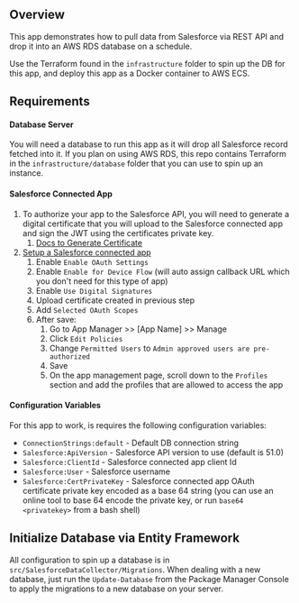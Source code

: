 ## Overview
This app demonstrates how to pull data from Salesforce via REST API and drop it into an AWS RDS database on a schedule.

Use the Terraform found in the `infrastructure` folder to spin up the DB for this app, and deploy this app as a Docker container to AWS ECS.
 
## Requirements

#### Database Server
You will need a database to run this app as it will drop all Salesforce record fetched into it. If you plan on using AWS RDS, this repo contains Terraform in the `infrastructure/database` folder that you can use to spin up an instance. 

#### Salesforce Connected App
1. To authorize your app to the Salesforce API, you will need to generate a digital certificate that you will upload to the Salesforce connected app and sign the JWT using the certificates private key.  
    1. [Docs to Generate Certificate](https://developer.salesforce.com/docs/atlas.en-us.sfdx_dev.meta/sfdx_dev/sfdx_dev_auth_key_and_cert.htm)
1. [Setup a Salesforce connected app](https://help.salesforce.com/articleView?id=sf.connected_app_create_basics.htm&type=5)
    1. Enable `Enable OAuth Settings`
    1. Enable `Enable for Device Flow` (will auto assign callback URL which you don't need for this type of app)
    1. Enable `Use Digital Signatures`
    1. Upload certificate created in previous step
    1. Add `Selected OAuth Scopes`
    1. After save:
        1. Go to App Manager >> [App Name] >> Manage
        1. Click `Edit Policies`
        1. Change `Permitted Users` to `Admin approved users are pre-authorized`
        1. Save
        1. On the app management page, scroll down to the `Profiles` section and add the profiles that are allowed to access the app 

#### Configuration Variables
For this app to work, is requires the following configuration variables:

- `ConnectionStrings:default` - Default DB connection string
- `Salesforce:ApiVersion` - Salesforce API version to use (default is 51.0)
- `Salesforce:ClientId` - Salesforce connected app client Id
- `Salesforce:User` - Salesforce username
- `Salesforce:CertPrivateKey` - Salesforce connected app OAuth certificate private key encoded as a base 64 string (you can use an online tool to base 64 encode the private key, or run `base64 <privatekey>` from a bash shell)

## Initialize Database via Entity Framework
All configuration to spin up a database is in `src/SalesforceDataCollector/Migrations`. When dealing with a new database, just run the `Update-Database` from the Package Manager Console to apply the migrations to a new database on your server.
